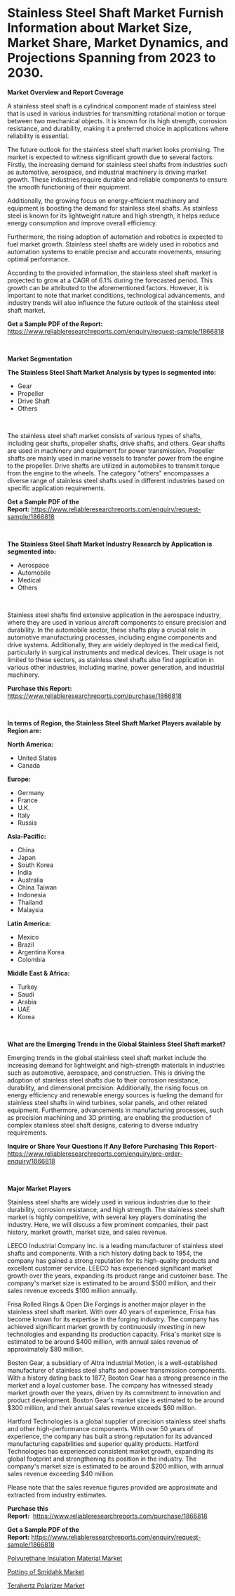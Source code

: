 <p><h1>Stainless Steel Shaft Market Furnish Information about Market Size, Market Share, Market Dynamics, and Projections Spanning from 2023 to 2030.</h1></p><p><strong>Market Overview and Report Coverage</strong></p>
<p><p>A stainless steel shaft is a cylindrical component made of stainless steel that is used in various industries for transmitting rotational motion or torque between two mechanical objects. It is known for its high strength, corrosion resistance, and durability, making it a preferred choice in applications where reliability is essential.</p><p>The future outlook for the stainless steel shaft market looks promising. The market is expected to witness significant growth due to several factors. Firstly, the increasing demand for stainless steel shafts from industries such as automotive, aerospace, and industrial machinery is driving market growth. These industries require durable and reliable components to ensure the smooth functioning of their equipment.</p><p>Additionally, the growing focus on energy-efficient machinery and equipment is boosting the demand for stainless steel shafts. As stainless steel is known for its lightweight nature and high strength, it helps reduce energy consumption and improve overall efficiency.</p><p>Furthermore, the rising adoption of automation and robotics is expected to fuel market growth. Stainless steel shafts are widely used in robotics and automation systems to enable precise and accurate movements, ensuring optimal performance.</p><p>According to the provided information, the stainless steel shaft market is projected to grow at a CAGR of 6.1% during the forecasted period. This growth can be attributed to the aforementioned factors. However, it is important to note that market conditions, technological advancements, and industry trends will also influence the future outlook of the stainless steel shaft market.</p></p>
<p><strong>Get a Sample PDF of the Report:</strong> <a href="https://www.reliableresearchreports.com/enquiry/request-sample/1866818">https://www.reliableresearchreports.com/enquiry/request-sample/1866818</a></p>
<p>&nbsp;</p>
<p><strong>Market Segmentation</strong></p>
<p><strong>The Stainless Steel Shaft Market Analysis by types is segmented into:</strong></p>
<p><ul><li>Gear</li><li>Propeller</li><li>Drive Shaft</li><li>Others</li></ul></p>
<p>&nbsp;</p>
<p><p>The stainless steel shaft market consists of various types of shafts, including gear shafts, propeller shafts, drive shafts, and others. Gear shafts are used in machinery and equipment for power transmission. Propeller shafts are mainly used in marine vessels to transfer power from the engine to the propeller. Drive shafts are utilized in automobiles to transmit torque from the engine to the wheels. The category "others" encompasses a diverse range of stainless steel shafts used in different industries based on specific application requirements.</p></p>
<p><strong>Get a Sample PDF of the Report:</strong>&nbsp;<a href="https://www.reliableresearchreports.com/enquiry/request-sample/1866818">https://www.reliableresearchreports.com/enquiry/request-sample/1866818</a></p>
<p>&nbsp;</p>
<p><strong>The Stainless Steel Shaft Market Industry Research by Application is segmented into:</strong></p>
<p><ul><li>Aerospace</li><li>Automobile</li><li>Medical</li><li>Others</li></ul></p>
<p>&nbsp;</p>
<p><p>Stainless steel shafts find extensive application in the aerospace industry, where they are used in various aircraft components to ensure precision and durability. In the automobile sector, these shafts play a crucial role in automotive manufacturing processes, including engine components and drive systems. Additionally, they are widely deployed in the medical field, particularly in surgical instruments and medical devices. Their usage is not limited to these sectors, as stainless steel shafts also find application in various other industries, including marine, power generation, and industrial machinery.</p></p>
<p><strong>Purchase this Report:</strong>&nbsp; <a href="https://www.reliableresearchreports.com/purchase/1866818">https://www.reliableresearchreports.com/purchase/1866818</a></p>
<p>&nbsp;</p>
<p><strong>In terms of Region, the Stainless Steel Shaft Market Players available by Region are:</strong></p>
<p>
    <p> <strong> North America: </strong>
        <ul>
            <li>United States</li>
            <li>Canada</li>
        </ul>
        </p> 
    <p> <strong> Europe: </strong>
        <ul>
            <li>Germany</li>
            <li>France</li>
            <li>U.K.</li>
            <li>Italy</li>
            <li>Russia</li>
        </ul>
        </p> 
    <p> <strong> Asia-Pacific: </strong>
        <ul>
            <li>China</li>
            <li>Japan</li>
            <li>South Korea</li>
            <li>India</li>
            <li>Australia</li>
            <li>China Taiwan</li>
            <li>Indonesia</li>
            <li>Thailand</li>
            <li>Malaysia</li>
        </ul>
        </p> 
    <p> <strong> Latin America: </strong>
        <ul>
            <li>Mexico</li>
            <li>Brazil</li>
            <li>Argentina Korea</li>
            <li>Colombia</li>
        </ul>
        </p> 
    <p> <strong> Middle East & Africa: </strong>
        <ul>
            <li>Turkey</li>
            <li>Saudi</li>
            <li>Arabia</li>
            <li>UAE</li>
            <li>Korea</li>
        </ul>
    </p>
    </p>
<p>&nbsp;</p>
<p><strong>What are the Emerging Trends in the Global Stainless Steel Shaft market?</strong></p>
<p><p>Emerging trends in the global stainless steel shaft market include the increasing demand for lightweight and high-strength materials in industries such as automotive, aerospace, and construction. This is driving the adoption of stainless steel shafts due to their corrosion resistance, durability, and dimensional precision. Additionally, the rising focus on energy efficiency and renewable energy sources is fueling the demand for stainless steel shafts in wind turbines, solar panels, and other related equipment. Furthermore, advancements in manufacturing processes, such as precision machining and 3D printing, are enabling the production of complex stainless steel shaft designs, catering to diverse industry requirements.</p></p>
<p><strong>Inquire or Share Your Questions If Any Before Purchasing This Report</strong>- <a href="https://www.reliableresearchreports.com/enquiry/pre-order-enquiry/1866818">https://www.reliableresearchreports.com/enquiry/pre-order-enquiry/1866818</a></p>
<p>&nbsp;</p>
<p><strong>Major Market Players</strong></p>
<p><p>Stainless steel shafts are widely used in various industries due to their durability, corrosion resistance, and high strength. The stainless steel shaft market is highly competitive, with several key players dominating the industry. Here, we will discuss a few prominent companies, their past history, market growth, market size, and sales revenue. </p><p>LEECO Industrial Company Inc. is a leading manufacturer of stainless steel shafts and components. With a rich history dating back to 1954, the company has gained a strong reputation for its high-quality products and excellent customer service. LEECO has experienced significant market growth over the years, expanding its product range and customer base. The company's market size is estimated to be around $500 million, and their sales revenue exceeds $100 million annually.</p><p>Frisa Rolled Rings & Open Die Forgings is another major player in the stainless steel shaft market. With over 40 years of experience, Frisa has become known for its expertise in the forging industry. The company has achieved significant market growth by continuously investing in new technologies and expanding its production capacity. Frisa's market size is estimated to be around $400 million, with annual sales revenue of approximately $80 million.</p><p>Boston Gear, a subsidiary of Altra Industrial Motion, is a well-established manufacturer of stainless steel shafts and power transmission components. With a history dating back to 1877, Boston Gear has a strong presence in the market and a loyal customer base. The company has witnessed steady market growth over the years, driven by its commitment to innovation and product development. Boston Gear's market size is estimated to be around $300 million, and their annual sales revenue exceeds $60 million.</p><p>Hartford Technologies is a global supplier of precision stainless steel shafts and other high-performance components. With over 50 years of experience, the company has built a strong reputation for its advanced manufacturing capabilities and superior quality products. Hartford Technologies has experienced consistent market growth, expanding its global footprint and strengthening its position in the industry. The company's market size is estimated to be around $200 million, with annual sales revenue exceeding $40 million.</p><p>Please note that the sales revenue figures provided are approximate and extracted from industry estimates.</p></p>
<p><strong>Purchase this Report:</strong>&nbsp;&nbsp;<a href="https://www.reliableresearchreports.com/purchase/1866818">https://www.reliableresearchreports.com/purchase/1866818</a></p>
<p></p>
<p><strong>Get a Sample PDF of the Report:</strong>&nbsp;<a href="https://www.reliableresearchreports.com/enquiry/request-sample/1866818">https://www.reliableresearchreports.com/enquiry/request-sample/1866818</a></p>
<p><p><a href="https://github.com/amonskiyk/Market-Research-Report-List-1/blob/main/polyurethane-insulation-material-market.md">Polyurethane Insulation Material Market</a></p><p><a href="https://github.com/JameTravis/Market-Research-Report-List-2/blob/main/potting-of-smidahk-market.md">Potting of Smidahk Market</a></p><p><a href="https://github.com/gaydyna/Market-Research-Report-List-1/blob/main/terahertz-polarizer-market.md">Terahertz Polarizer Market</a></p></p>